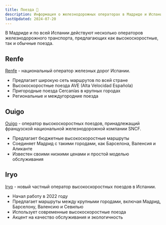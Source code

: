 ```yaml
---
title: Поезда 🚂
description: Информация о железнодорожных операторах в Мадриде и Испании
lastUpdated: 2024-07-20
---
```


В Мадриде и по всей Испании действуют несколько операторов железнодорожного транспорта, предлагающих как высокоскоростные, так и обычные поезда. 

## Renfe

[Renfe](https://www.renfe.com/es/es) - национальный оператор железных дорог Испании.

- Предлагает широкую сеть маршрутов по всей стране
- Высокоскоростные поезда AVE (Alta Velocidad Española)
- Пригородные поезда Cercanías в крупных городах
- Региональные и междугородние поезда

## Ouigo

[Ouigo](https://www.ouigo.com/es/) - оператор высокоскоростных поездов, принадлежащий французской национальной железнодорожной компании SNCF.

- Предлагает бюджетные высокоскоростные маршруты
- Соединяет Мадрид с такими городами, как Барселона, Валенсия и Аликанте
- Известен своими низкими ценами и простой моделью обслуживания

## Iryo

[Iryo](https://iryo.eu/en/home) - новый частный оператор высокоскоростных поездов в Испании.

- Начал работу в 2022 году
- Предлагает маршруты между крупными городами, включая Мадрид, Барселону, Валенсию и Севилью
- Использует современные высокоскоростные поезда
- Акцент на качество обслуживания и экологичность
